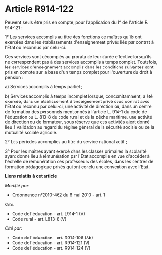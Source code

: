 # Article R914-122

Peuvent seuls être pris en compte, pour l'application du 1° de l'article R. 914-121 : 

1° Les services accomplis au titre des fonctions de maîtres qu'ils ont exercées dans les établissements d'enseignement privés
liés par contrat à l'Etat ou reconnus par celui-ci. 

Ces services sont décomptés au prorata de leur durée effective lorsqu'ils ne correspondent pas à des services accomplis à
temps complet. Toutefois, les services d'enseignement accomplis dans les conditions suivantes sont pris en compte sur la base
d'un temps complet pour l'ouverture du droit à pension : 

a) Services accomplis à temps partiel ; 

b) Services accomplis à temps incomplet lorsque, concomitamment, a été exercée, dans un établissement d'enseignement privé
sous contrat avec l'Etat ou reconnu par celui-ci, une activité de direction ou, dans un centre de formation des personnels
mentionnés à l'article L. 914-1 du code de l'éducation ou L. 813-8 du code rural et de la pêche maritime, une activité de
direction ou de formateur, sous réserve que ces activités aient donné lieu à validation au regard du régime général de la
sécurité sociale ou de la mutualité sociale agricole. 

2° Les périodes accomplies au titre du service national actif ; 

3° Pour les maîtres ayant exercé dans les classes primaires la scolarité ayant donné lieu à rémunération par l'Etat accomplie
en vue d'accéder à l'échelle de rémunération des professeurs des écoles, dans les centres de formation pédagogique privés qui
ont conclu une convention avec l'Etat.

**Liens relatifs à cet article**

_Modifié par_:

  - Ordonnance n°2010-462 du 6 mai 2010 - art. 1

_Cite_:

  - Code de l'éducation - art. L914-1 (V)
  - Code rural - art. L813-8 (V)

_Cité par_:

  - Code de l'éducation - art. R914-106 (Ab)
  - Code de l'éducation - art. R914-121 (V)
  - Code de l'éducation - art. R914-124 (V)
